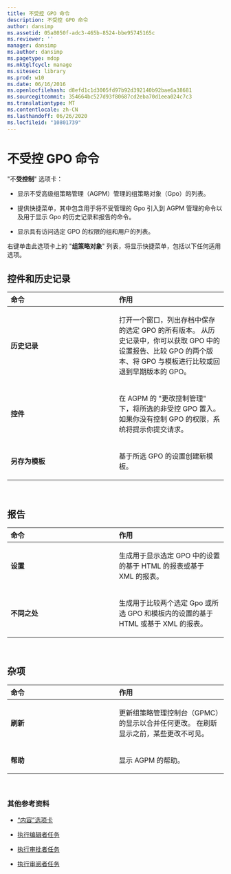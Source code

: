```yaml
---
title: 不受控 GPO 命令
description: 不受控 GPO 命令
author: dansimp
ms.assetid: 05a8050f-adc3-465b-8524-bbe95745165c
ms.reviewer: ''
manager: dansimp
ms.author: dansimp
ms.pagetype: mdop
ms.mktglfcycl: manage
ms.sitesec: library
ms.prod: w10
ms.date: 06/16/2016
ms.openlocfilehash: d8efd1c1d3005fd97b92d392140b92bae6a38681
ms.sourcegitcommit: 354664bc527d93f80687cd2eba70d1eea024c7c3
ms.translationtype: MT
ms.contentlocale: zh-CN
ms.lasthandoff: 06/26/2020
ms.locfileid: "10801739"
---
```

# 不受控 GPO 命令


"不**受控制**" 选项卡：

-   显示不受高级组策略管理（AGPM）管理的组策略对象（Gpo）的列表。

-   提供快捷菜单，其中包含用于将不受管理的 Gpo 引入到 AGPM 管理的命令以及用于显示 Gpo 的历史记录和报告的命令。

-   显示具有访问选定 GPO 的权限的组和用户的列表。

右键单击此选项卡上的 "**组策略对象**" 列表，将显示快捷菜单，包括以下任何适用选项。

## 控件和历史记录


<table>
<colgroup>
<col width="50%" />
<col width="50%" />
</colgroup>
<thead>
<tr class="header">
<th align="left">命令</th>
<th align="left">作用</th>
</tr>
</thead>
<tbody>
<tr class="odd">
<td align="left"><p><strong>历史记录</strong></p></td>
<td align="left"><p>打开一个窗口，列出存档中保存的选定 GPO 的所有版本。 从历史记录中，你可以获取 GPO 中的设置报告、比较 GPO 的两个版本、将 GPO 与模板进行比较或回退到早期版本的 GPO。</p></td>
</tr>
<tr class="even">
<td align="left"><p><strong>控件</strong></p></td>
<td align="left"><p>在 AGPM 的 "更改控制管理" 下，将所选的非受控 GPO 置入。 如果你没有控制 GPO 的权限，系统将提示你提交请求。</p></td>
</tr>
<tr class="odd">
<td align="left"><p><strong>另存为模板</strong></p></td>
<td align="left"><p>基于所选 GPO 的设置创建新模板。</p></td>
</tr>
</tbody>
</table>

 

## 报告


<table>
<colgroup>
<col width="50%" />
<col width="50%" />
</colgroup>
<thead>
<tr class="header">
<th align="left">命令</th>
<th align="left">作用</th>
</tr>
</thead>
<tbody>
<tr class="odd">
<td align="left"><p><strong>设置</strong></p></td>
<td align="left"><p>生成用于显示选定 GPO 中的设置的基于 HTML 的报表或基于 XML 的报表。</p></td>
</tr>
<tr class="even">
<td align="left"><p><strong>不同之处</strong></p></td>
<td align="left"><p>生成用于比较两个选定 Gpo 或所选 GPO 和模板内的设置的基于 HTML 或基于 XML 的报表。</p></td>
</tr>
</tbody>
</table>

 

## 杂项


<table>
<colgroup>
<col width="50%" />
<col width="50%" />
</colgroup>
<thead>
<tr class="header">
<th align="left">命令</th>
<th align="left">作用</th>
</tr>
</thead>
<tbody>
<tr class="odd">
<td align="left"><p><strong>刷新</strong></p></td>
<td align="left"><p>更新组策略管理控制台（GPMC）的显示以合并任何更改。 在刷新显示之前，某些更改不可见。</p></td>
</tr>
<tr class="even">
<td align="left"><p><strong>帮助</strong></p></td>
<td align="left"><p>显示 AGPM 的帮助。</p></td>
</tr>
</tbody>
</table>

 

### 其他参考资料

-   [“内容”选项卡](contents-tab-agpm40.md)

-   [执行编辑者任务](performing-editor-tasks-agpm40.md)

-   [执行审批者任务](performing-approver-tasks-agpm40.md)

-   [执行审阅者任务](performing-reviewer-tasks-agpm40.md)

 

 





